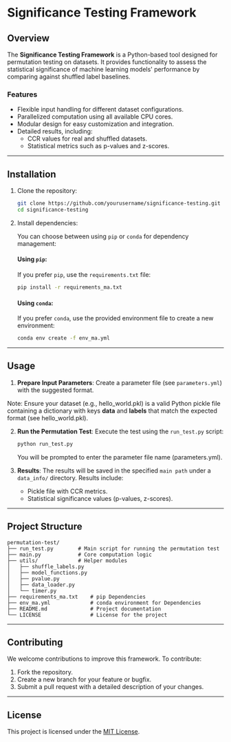 # Significance Testing Framework

## Overview

The **Significance Testing Framework** is a Python-based tool designed for permutation testing on datasets. It provides functionality to assess the statistical significance of machine learning models' performance by comparing against shuffled label baselines.

### Features
- Flexible input handling for different dataset configurations.
- Parallelized computation using all available CPU cores.
- Modular design for easy customization and integration.
- Detailed results, including:
  - CCR values for real and shuffled datasets.
  - Statistical metrics such as p-values and z-scores.

---

## Installation

1. Clone the repository:
   ```bash
   git clone https://github.com/yourusername/significance-testing.git
   cd significance-testing
   ```

2. Install dependencies:
   
   You can choose between using `pip` or `conda` for dependency management:

   #### Using `pip`:
   If you prefer `pip`, use the `requirements.txt` file:
   ```bash
   pip install -r requirements_ma.txt
   ```

   #### Using `conda`:
   If you prefer `conda`, use the provided environment file to create a new environment:
   ```bash
   conda env create -f env_ma.yml

---

## Usage

1. **Prepare Input Parameters**:
   Create a parameter file (see `parameters.yml`) with the suggested format.

Note: Ensure your dataset (e.g., hello_world.pkl) is a valid Python pickle file containing a dictionary with keys **data** and **labels** that match the expected format (see hello_world.pkl).

2. **Run the Permutation Test**:
   Execute the test using the `run_test.py` script:
   ```bash
   python run_test.py
   ```
   You will be prompted to enter the parameter file name (parameters.yml).

3. **Results**:
   The results will be saved in the specified `main path` under a `data_info/` directory. Results include:
   - Pickle file with CCR metrics.
   - Statistical significance values (p-values, z-scores).

---

## Project Structure

```
permutation-test/
├── run_test.py        # Main script for running the permutation test
├── main.py            # Core computation logic
├── utils/             # Helper modules
│   ├── shuffle_labels.py
│   ├── model_functions.py
│   ├── pvalue.py
│   ├── data_loader.py
│   └── timer.py
├── requirements_ma.txt    # pip Dependencies
├── env_ma.yml             # conda environment for Dependencies
├── README.md              # Project documentation
└── LICENSE                # License for the project
```

---

## Contributing

We welcome contributions to improve this framework. To contribute:

1. Fork the repository.
2. Create a new branch for your feature or bugfix.
3. Submit a pull request with a detailed description of your changes.

---

## License

This project is licensed under the [MIT License](LICENSE).
